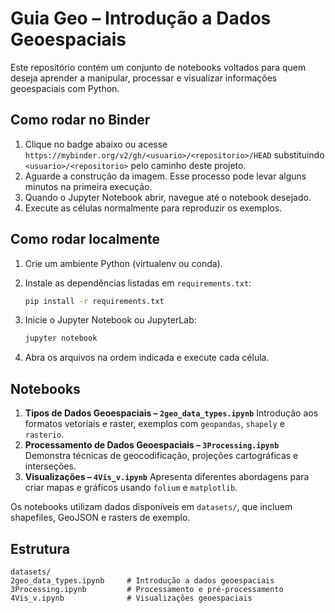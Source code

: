 # Guia Geo – Introdução a Dados Geoespaciais

Este repositório contém um conjunto de notebooks voltados para quem deseja aprender a manipular, processar e visualizar informações geoespaciais com Python.

## Como rodar no Binder

1. Clique no badge abaixo ou acesse `https://mybinder.org/v2/gh/<usuario>/<repositorio>/HEAD` substituindo `<usuario>/<repositorio>` pelo caminho deste projeto.
2. Aguarde a construção da imagem. Esse processo pode levar alguns minutos na primeira execução.
3. Quando o Jupyter Notebook abrir, navegue até o notebook desejado.
4. Execute as células normalmente para reproduzir os exemplos.

## Como rodar localmente

1. Crie um ambiente Python (virtualenv ou conda).
2. Instale as dependências listadas em `requirements.txt`:

   ```bash
   pip install -r requirements.txt
   ```
3. Inicie o Jupyter Notebook ou JupyterLab:

   ```bash
   jupyter notebook
   ```
4. Abra os arquivos na ordem indicada e execute cada célula.

## Notebooks
1. **Tipos de Dados Geoespaciais – `2geo_data_types.ipynb`**
   Introdução aos formatos vetoriais e raster, exemplos com `geopandas`, `shapely` e `rasterio`.
2. **Processamento de Dados Geoespaciais – `3Processing.ipynb`**
   Demonstra técnicas de geocodificação, projeções cartográficas e interseções.
3. **Visualizações – `4Vis_v.ipynb`**
   Apresenta diferentes abordagens para criar mapas e gráficos usando `folium` e `matplotlib`.

Os notebooks utilizam dados disponíveis em `datasets/`, que incluem shapefiles, GeoJSON e rasters de exemplo.

## Estrutura

```
datasets/
2geo_data_types.ipynb     # Introdução a dados geoespaciais
3Processing.ipynb         # Processamento e pré-processamento
4Vis_v.ipynb              # Visualizações geoespaciais
```